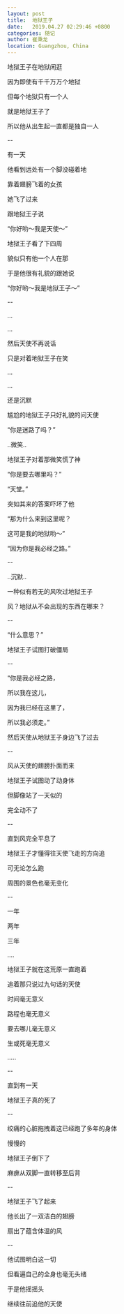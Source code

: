 ```yaml
---
layout: post
title:  地狱王子
date:   2019.04.27 02:29:46 +0800
categories: 随记
author: 崔秉龙
location: Guangzhou, China
---
```











地狱王子在地狱闲逛

因为即使有千千万万个地狱

但每个地狱只有一个人

就是地狱王子了

所以他从出生起一直都是独自一人

--

有一天

他看到远处有一个脚没碰着地

靠着翅膀飞着的女孩

她飞了过来

跟地狱王子说

“你好哟～我是天使～”

地狱王子看了下四周

貌似只有他一个人在那

于是他很有礼貌的跟她说

“你好哟～我是地狱王子～”

--

...

...

然后天使不再说话

只是对着地狱王子在笑

...

...

还是沉默

尴尬的地狱王子只好礼貌的问天使

“你是迷路了吗？”

..微笑..

地狱王子对着那微笑慌了神

“你是要去哪里吗？”

“天堂。”

突如其来的答案吓坏了他

“那为什么来到这里呢？

这可是我的地狱哟～”

“因为你是我必经之路。”

--

..沉默..

一种似有若无的风吹过地狱王子

风？地狱从不会出现的东西在哪来？

--

“什么意思？”

地狱王子试图打破僵局

--

“你是我必经之路，

所以我在这儿，

因为我已经在这里了，

所以我必须走。”

然后天使从地狱王子身边飞了过去

--

风从天使的翅膀扑面而来

地狱王子试图动了动身体

但脚像站了一天似的

完全动不了

--

直到风完全平息了

地狱王子才懂得往天使飞走的方向追

可无论怎么跑

周围的景色也毫无变化

--

一年

两年

三年

....

地狱王子就在这荒原一直跑着

追着那只说过九句话的天使

时间毫无意义

路程也毫无意义

要去哪儿毫无意义

生或死毫无意义

.....

--

直到有一天

地狱王子真的死了

--

绞痛的心脏拖拽着这已经跑了多年的身体

慢慢的

地狱王子倒下了

麻痹从双脚一直转移至后背

--

地狱王子飞了起来

他长出了一双洁白的翅膀

扇出了蕴含体温的风

--

他试图明白这一切

但看遍自己的全身也毫无头绪

于是他摇摇头

继续往前追他的天使